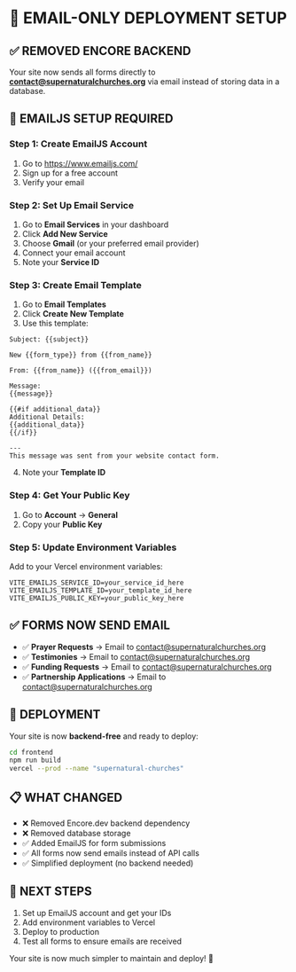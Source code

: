 # 🚀 EMAIL-ONLY DEPLOYMENT SETUP

## ✅ **REMOVED ENCORE BACKEND**

Your site now sends all forms directly to **contact@supernaturalchurches.org** via email instead of storing data in a database.

## 📧 **EMAILJS SETUP REQUIRED**

### Step 1: Create EmailJS Account
1. Go to https://www.emailjs.com/
2. Sign up for a free account
3. Verify your email

### Step 2: Set Up Email Service
1. Go to **Email Services** in your dashboard
2. Click **Add New Service**
3. Choose **Gmail** (or your preferred email provider)
4. Connect your email account
5. Note your **Service ID**

### Step 3: Create Email Template
1. Go to **Email Templates**
2. Click **Create New Template**
3. Use this template:

```
Subject: {{subject}}

New {{form_type}} from {{from_name}}

From: {{from_name}} ({{from_email}})

Message:
{{message}}

{{#if additional_data}}
Additional Details:
{{additional_data}}
{{/if}}

---
This message was sent from your website contact form.
```

4. Note your **Template ID**

### Step 4: Get Your Public Key
1. Go to **Account** → **General**
2. Copy your **Public Key**

### Step 5: Update Environment Variables
Add to your Vercel environment variables:
```
VITE_EMAILJS_SERVICE_ID=your_service_id_here
VITE_EMAILJS_TEMPLATE_ID=your_template_id_here
VITE_EMAILJS_PUBLIC_KEY=your_public_key_here
```

## ✅ **FORMS NOW SEND EMAIL**

- ✅ **Prayer Requests** → Email to contact@supernaturalchurches.org
- ✅ **Testimonies** → Email to contact@supernaturalchurches.org
- ✅ **Funding Requests** → Email to contact@supernaturalchurches.org
- ✅ **Partnership Applications** → Email to contact@supernaturalchurches.org

## 🚀 **DEPLOYMENT**

Your site is now **backend-free** and ready to deploy:

```bash
cd frontend
npm run build
vercel --prod --name "supernatural-churches"
```

## 📋 **WHAT CHANGED**

- ❌ Removed Encore.dev backend dependency
- ❌ Removed database storage
- ✅ Added EmailJS for form submissions
- ✅ All forms now send emails instead of API calls
- ✅ Simplified deployment (no backend needed)

## 🎯 **NEXT STEPS**

1. Set up EmailJS account and get your IDs
2. Add environment variables to Vercel
3. Deploy to production
4. Test all forms to ensure emails are received

Your site is now much simpler to maintain and deploy! 🎉
